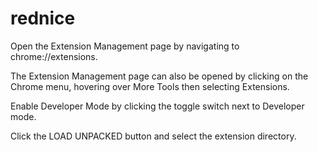 # rednice

Open the Extension Management page by navigating to chrome://extensions.


The Extension Management page can also be opened by clicking on the Chrome menu, hovering over More Tools then selecting Extensions.


Enable Developer Mode by clicking the toggle switch next to Developer mode.


Click the LOAD UNPACKED button and select the extension directory.

